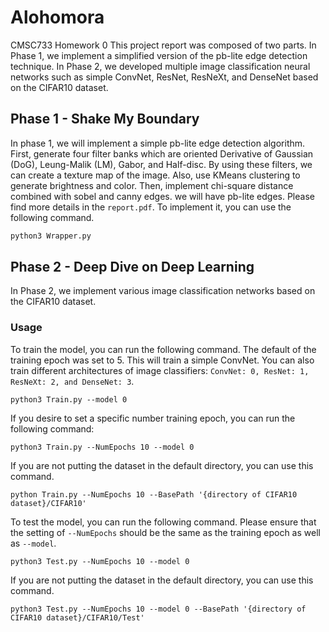 # Alohomora
CMSC733 Homework 0
This project report was composed of two parts. In Phase 1, we implement a simplified version of the pb-lite edge detection technique. In Phase 2, we developed multiple image classification neural networks such as simple ConvNet, ResNet, ResNeXt, and DenseNet based on the CIFAR10 dataset.

## Phase 1 - Shake My Boundary
In phase 1, we will implement a simple pb-lite edge detection algorithm. First, generate four filter banks which are oriented Derivative of Gaussian (DoG), Leung-Malik (LM), Gabor, and Half-disc. By using these filters, we can create a texture map of the image. Also, use KMeans clustering to generate brightness and color. Then, implement chi-square distance combined with sobel and canny edges. we will have pb-lite edges. Please find more details in the `report.pdf`. To implement it, you can use the following command.
```bash
python3 Wrapper.py
```

## Phase 2 - Deep Dive on Deep Learning
In Phase 2, we implement various image classification networks based on the CIFAR10 dataset. 

### Usage
To train the model, you can run the following command. The default of the training epoch was set to 5. This will train a simple ConvNet. You can also train different architectures of image classifiers: `ConvNet: 0, ResNet: 1, ResNeXt: 2, and DenseNet: 3`.
```
python3 Train.py --model 0
```
If you desire to set a specific number training epoch, you can run the following command:
```
python3 Train.py --NumEpochs 10 --model 0
```
If you are not putting the dataset in the default directory, you can use this command.
```
python Train.py --NumEpochs 10 --BasePath '{directory of CIFAR10 dataset}/CIFAR10'
```


To test the model, you can run the following command. Please ensure that the setting of `--NumEpochs` should be the same as the training epoch as well as `--model`.
```
python3 Test.py --NumEpochs 10 --model 0
```

If you are not putting the dataset in the default directory, you can use this command.
```
python3 Test.py --NumEpochs 10 --model 0 --BasePath '{directory of CIFAR10 dataset}/CIFAR10/Test'
```
